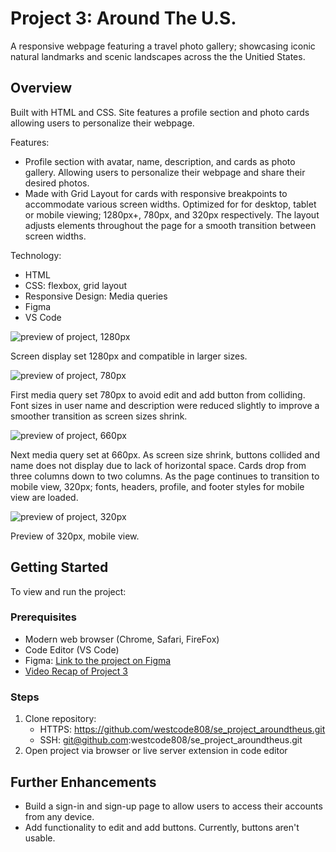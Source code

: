 # Project 3: Around The U.S.

A responsive webpage featuring a travel photo gallery; showcasing iconic natural landmarks and scenic landscapes across the the Unitied States.

## Overview

Built with HTML and CSS. Site features a profile section and photo cards allowing users to personalize their webpage.

Features:

- Profile section with avatar, name, description, and cards as photo gallery. Allowing users to personalize their webpage and share their desired photos.
- Made with Grid Layout for cards with responsive breakpoints to accommodate various screen widths. Optimized for for desktop, tablet or mobile viewing; 1280px+, 780px, and 320px respectively. The layout adjusts elements throughout the page for a smooth transition between screen widths.

Technology:

- HTML
- CSS: flexbox, grid layout
- Responsive Design: Media queries
- Figma
- VS Code

![preview of project, 1280px](./images_demo/1280px_demo.png)

Screen display set 1280px and compatible in larger sizes.

![preview of project, 780px](./images_demo/780px_demo.png)

First media query set 780px to avoid edit and add button from colliding. Font sizes in user name and description were reduced slightly to improve a smoother transition as screen sizes shrink.

![preview of project, 660px](./images_demo/660px_demo.png)

Next media query set at 660px. As screen size shrink, buttons collided and name does not display due to lack of horizontal space. Cards drop from three columns down to two columns. As the page continues to transition to mobile view, 320px; fonts, headers, profile, and footer styles for mobile view are loaded.

![preview of project, 320px](./images_demo/320px_demo.png)

Preview of 320px, mobile view.

## Getting Started

To view and run the project:

### Prerequisites

- Modern web browser (Chrome, Safari, FireFox)
- Code Editor (VS Code)
- Figma: [Link to the project on Figma](https://www.figma.com/file/ii4xxsJ0ghevUOcssTlHZv/Sprint-3%3A-Around-the-US?node-id=0%3A1)
- [Video Recap of Project 3](https://drive.google.com/file/d/1b7LMyvmBdxXJ9ykburuNeACj_1uXK42c/view?usp=sharing)

### Steps

1. Clone repository:
   - HTTPS:
     https://github.com/westcode808/se_project_aroundtheus.git
   - SSH: git@github.com:westcode808/se_project_aroundtheus.git
2. Open project via browser or live server extension in code editor

## Further Enhancements

- Build a sign-in and sign-up page to allow users to access their accounts from any device.
- Add functionality to edit and add buttons. Currently, buttons aren't usable.

